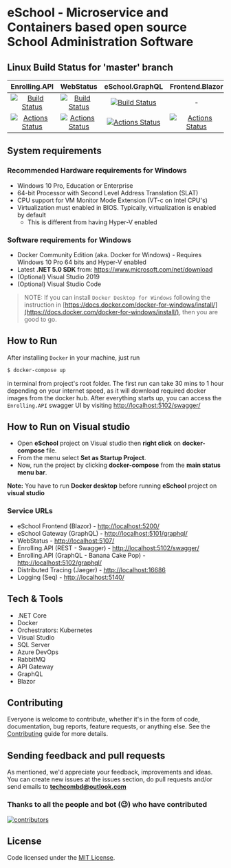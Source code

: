 # eSchool - Microservice and Containers based open source School Administration Software

## Linux Build Status for 'master' branch

|                                                                                                    Enrolling.API                                                                                                    |                                                                                                      WebStatus                                                                                                      |                                                                                                      eSchool.GraphQL                                                                                                      |                                                                        Frontend.Blazor                                                                        |
| :-----------------------------------------------------------------------------------------------------------------------------------------------------------------------------------------------------------------: | :-----------------------------------------------------------------------------------------------------------------------------------------------------------------------------------------------------------------: | :-----------------------------------------------------------------------------------------------------------------------------------------------------------------------------------------------------------------------: | :-----------------------------------------------------------------------------------------------------------------------------------------------------------: |
| [![Build Status](https://dev.azure.com/OpenCodeFoundation/eSchool/_apis/build/status/Enrolling?branchName=master)](https://dev.azure.com/OpenCodeFoundation/eSchool/_build/latest?definitionId=4&branchName=master) | [![Build Status](https://dev.azure.com/OpenCodeFoundation/eSchool/_apis/build/status/WebStatus?branchName=master)](https://dev.azure.com/OpenCodeFoundation/eSchool/_build/latest?definitionId=5&branchName=master) | [![Build Status](https://dev.azure.com/OpenCodeFoundation/eSchool/_apis/build/status/ESchool.GraphQL?branchName=master)](https://dev.azure.com/OpenCodeFoundation/eSchool/_build/latest?definitionId=7&branchName=master) |                                                                               -                                                                               |
|                             [![Actions Status](https://github.com/OpenCodeFoundation/eSchool/workflows/Enrolling.API/badge.svg)](https://github.com/OpenCodeFoundation/eSchool/actions)                             |                               [![Actions Status](https://github.com/OpenCodeFoundation/eSchool/workflows/WebStatus/badge.svg)](https://github.com/OpenCodeFoundation/eSchool/actions)                               |                               [![Actions Status](https://github.com/OpenCodeFoundation/eSchool/workflows/ESchool.GraphQL/badge.svg)](https://github.com/OpenCodeFoundation/eSchool/actions)                               | [![Actions Status](https://github.com/OpenCodeFoundation/eSchool/workflows/Frontend.Blazor/badge.svg)](https://github.com/OpenCodeFoundation/eSchool/actions) |

## System requirements

### Recommended Hardware requirements for Windows

- Windows 10 Pro, Education or Enterprise
- 64-bit Processor with Second Level Address Translation (SLAT)
- CPU support for VM Monitor Mode Extension (VT-c on Intel CPU's)
- Virtualization must enabled in BIOS. Typically, virtualization is enabled by default
  - This is different from having Hyper-V enabled

### Software requirements for Windows

- Docker Community Edition (aka. Docker for Windows) - Requires Windows 10 Pro 64 bits and Hyper-V enabled
- Latest **.NET 5.0 SDK** from: https://www.microsoft.com/net/download
- (Optional) Visual Studio 2019
- (Optional) Visual Studio Code

> NOTE: If you can install `Docker Desktop for Windows` following the instruction in [https://docs.docker.com/docker-for-windows/install/](https://docs.docker.com/docker-for-windows/install/), then you are good to go.

## How to Run

After installing `Docker` in your machine, just run

```bash
$ docker-compose up
```

in terminal from project's root folder. The first run can take 30 mins to 1 hour depending on your internet speed, as it will download required docker images from the docker hub. After everything starts up, you can access the `Enrolling.API` swagger UI by visiting [http://localhost:5102/swagger/](http://localhost:5102/swagger/)

## How to Run on Visual studio

- Open **eSchool** project on Visual studio then **right click** on **docker-compose** file.
- From the menu select **Set as Startup Project**.
- Now, run the project by clicking **docker-compose** from the **main status menu bar**.

**Note:** You have to run **Docker desktop** before running **eSchool** project on **visual studio**

### Service URLs

- eSchool Frontend (Blazor) - [http://localhost:5200/](http://localhost:5200/)
- eSchool Gateway (GraphQL) - [http://localhost:5101/graphql/](http://localhost:5101/graphql/)
- WebStatus - [http://localhost:5107/](http://localhost:5107/)
- Enrolling.API (REST - Swagger) - [http://localhost:5102/swagger/](http://localhost:5102/swagger/)
- Enrolling.API (GraphQL - Banana Cake Pop) - [http://localhost:5102/graphql/](http://localhost:5102/graphql/)
- Distributed Tracing (Jaeger) - [http://localhost:16686](http://localhost:16686)
- Logging (Seq) - [http://localhost:5140/](http://localhost:5140/)

## Tech & Tools

- .NET Core
- Docker
- Orchestrators: Kubernetes
- Visual Studio
- SQL Server
- Azure DevOps
- RabbitMQ
- API Gateway
- GraphQL
- Blazor

## Contributing

Everyone is welcome to contribute, whether it's in the form of code, documentation, bug reports, feature requests, or anything else. See the [Contributing](https://github.com/OpenCodeFoundation/eschool/blob/master/CONTRIBUTING.md) guide for more details.

## Sending feedback and pull requests

As mentioned, we'd appreciate your feedback, improvements and ideas.
You can create new issues at the issues section, do pull requests and/or send emails to **techcombd@outlook.com**

### Thanks to all the people and bot (😉) who have contributed

[![contributors](https://contributors-img.web.app/image?repo=OpenCodeFoundation/eSchool)](https://github.com/OpenCodeFoundation/eSchool/graphs/contributors)

## License

Code licensed under the [MIT License](https://github.com/OpenCodeFoundation/eSchool/blob/master/LICENSE).
